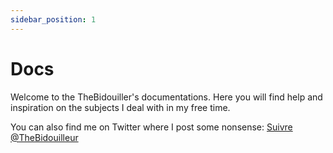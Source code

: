 ```yaml
---
sidebar_position: 1
---
```


# Docs

Welcome to the TheBidouiller's documentations.
Here you will find help and inspiration on the subjects I deal with in my free time.

You can also find me on Twitter where I post some nonsense:
<a href="https://twitter.com/TheBidouilleur?ref_src=twsrc%5Etfw" class="twitter-follow-button" data-size="large" data-show-count="false">Suivre @TheBidouilleur</a><script async src="https://platform.twitter.com/widgets.js" charset="utf-8"></script>
